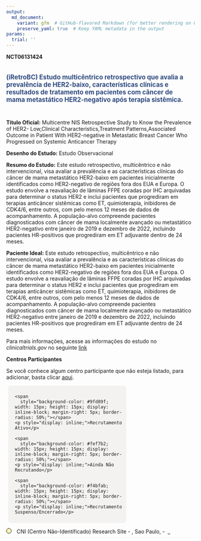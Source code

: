 ```yaml
---
output: 
  md_document:
    variant: gfm  # GitHub-flavored Markdown (for better rendering on GitHub)
    preserve_yaml: true  # Keep YAML metadata in the output
params:
  trial: ''
---
```


**NCT06131424**

<div style="padding: 5px 5px 5px 0px; font-size: 1.20em; font-weight: bold; color: #2E4A7F; text-align: left; margin-bottom: 20px">

(iRetroBC) Estudo multicêntrico retrospectivo que avalia a prevalência
de HER2-baixo, características clínicas e resultados de tratamento em
pacientes com câncer de mama metastático HER2-negativo após terapia
sistêmica.

</div>

**Título Oficial:** Multicentre NIS Retrospective Study to Know the
Prevalence of HER2- Low,Clinical Characteristics,Treatment
Patterns,Associated Outcome in Patient With HER2-negative in Metastatic
Breast Cancer Who Progressed on Systemic Anticancer Therapy

**Desenho do Estudo:** Estudo Observacional

**Resumo do Estudo:** Este estudo retrospectivo, multicêntrico e não
intervencional, visa avaliar a prevalência e as características clínicas
do câncer de mama metastático HER2-baixo em pacientes inicialmente
identificados como HER2-negativo de regiões fora dos EUA e Europa. O
estudo envolve a reavaliação de lâminas FFPE coradas por IHC arquivadas
para determinar o status HER2 e inclui pacientes que progrediram em
terapias anticâncer sistêmicas como ET, quimioterapia, inibidores de
CDK4/6, entre outros, com pelo menos 12 meses de dados de
acompanhamento. A população-alvo compreende pacientes diagnosticados com
câncer de mama localmente avançado ou metastático HER2-negativo entre
janeiro de 2019 e dezembro de 2022, incluindo pacientes HR-positivos que
progrediram em ET adjuvante dentro de 24 meses.

**Paciente Ideal:** Este estudo retrospectivo, multicêntrico e não
intervencional, visa avaliar a prevalência e as características clínicas
do câncer de mama metastático HER2-baixo em pacientes inicialmente
identificados como HER2-negativo de regiões fora dos EUA e Europa. O
estudo envolve a reavaliação de lâminas FFPE coradas por IHC arquivadas
para determinar o status HER2 e inclui pacientes que progrediram em
terapias anticâncer sistêmicas como ET, quimioterapia, inibidores de
CDK4/6, entre outros, com pelo menos 12 meses de dados de
acompanhamento. A população-alvo compreende pacientes diagnosticados com
câncer de mama localmente avançado ou metastático HER2-negativo entre
janeiro de 2019 e dezembro de 2022, incluindo pacientes HR-positivos que
progrediram em ET adjuvante dentro de 24 meses.

Para mais informações, acesse as informações do estudo no
*clinicaltrials.gov* no seguinte
[link](https://clinicaltrials.gov/ct2/show/NCT06131424)

**Centros Participantes**

Se você conhece algum centro participante que não esteja listado, para
adicionar, basta clicar
[aqui](https://flazar.shinyapps.io/formsapp?study_nct_id=NCT06131424&location_id=N%2FA&location_full_name=N%2FA&form_type=Adicionar%20Centro%7D).

<div style="margin-bottom: 8px; margin-left: 5px; padding: 8px; max-width: 300px; background-color: #f3f2f1; border-radius: 8px;">

<div style="margin-left: 10px;">

    <span 
      style="background-color: #9fd89f; width: 15px; height: 15px; display: inline-block; margin-right: 5px; border-radius: 50%;"></span>
    <p style="display: inline;">Recrutamento Ativo</p>

</div>

<div style="margin-left: 10px;">

    <span 
      style="background-color: #fef7b2; width: 15px; height: 15px; display: inline-block; margin-right: 5px; border-radius: 50%;"></span>
    <p style="display: inline;">Ainda Não Recrutando</p>

</div>

<div style="margin-left: 10px;">

    <span 
      style="background-color: #f4bfab; width: 15px; height: 15px; display: inline-block; margin-right: 5px; border-radius: 50%;"></span>
    <p style="display: inline;">Recrutamento Suspenso/Encerrado</p>

</div>

</div>

<span style="border: 0.5px solid black; display: inline-block; width: 12px; height: 12px; border-radius: 50%; margin-right: 10px; padding-bottom: 0px; background-color: #fef7b2;"></span>
CNI (Centro Não-Identificado) Research Site - , Sao Paulo, -
<span style="color: #2E4A7F; margin-left: 2px; padding: 2px; background-color: #f3f2f1; border-radius: 8px; font-weight: 500; font-size: 0.6">[IDENTIFICAR
CENTRO](https://flazar.shinyapps.io/formsapp?study_nct_id=NCT06131424&location_id=RESEARCHSITESAOPAULOBRAZIL&location_full_name=%28Centro%20N%C3%A3o-Identificado%29%2C%20Research%20Site%20%20-%20%2C%20Sao%20Paulo%2C%20%20-%20&form_type=Identificar%20Centro)</span>
